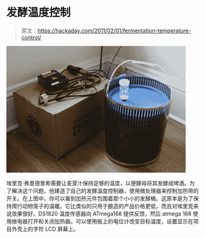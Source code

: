 # 发酵温度控制

> 原文：<https://hackaday.com/2011/02/01/fermentation-temperature-control/>

![](img/8aa2db94a5ee7ee2f53460fedcc6a020.png "beer-fermenter-termperature-control")

埃里克·弗里德里希需要让麦芽汁保持足够的温度，以便酵母将其发酵成啤酒。为了解决这个问题，他建造了自己的发酵温度控制器，使用微处理器来控制加热带的开关。在上图中，你可以看到加热元件包围着那个小小的发酵桶。这原本是为了保持爬行动物笼子的温暖。它比类似的只用于酿造的产品价格更低，而且对埃里克来说效果很好。DS1820 温度传感器向 ATmega168 提供反馈，然后 atmega 168 使用继电器打开和关闭加热器。可以使用板上的电位计改变目标温度，设置显示在项目外壳上的字符 LCD 屏幕上。